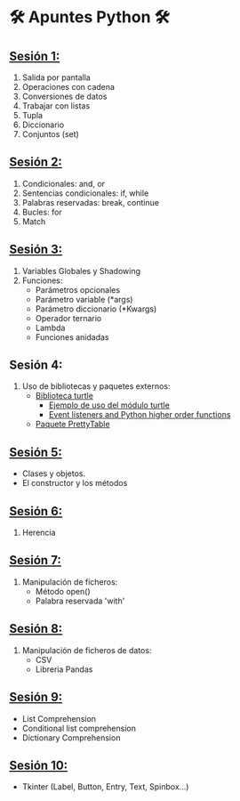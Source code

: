 # 🛠️ Apuntes Python 🛠️
## [Sesión 1:](./Apuntes/Sesion1.py)
1. Salida por pantalla
2. Operaciones con cadena
3. Conversiones de datos
4. Trabajar con listas
5. Tupla
6. Diccionario
7. Conjuntos (set)
## [Sesión 2:](./Apuntes/Sesion2.py)
1. Condicionales: and, or
2. Sentencias condicionales: if, while
3. Palabras reservadas: break, continue
4. Bucles: for
5. Match
## [Sesión 3:](./Apuntes/Sesion3.py)
1. Variables Globales y Shadowing
2. Funciones:
    * Parámetros opcionales
    * Parámetro variable (*args)
    * Parámetro diccionario (*Kwargs)
    * Operador ternario
    * Lambda
    * Funciones anidadas
## Sesión 4:
1. Uso de bibliotecas y paquetes externos:
   * [Biblioteca turtle](./Apuntes/Sesion4/biblio_turtle.py)
      * [Ejemplo de uso del módulo turtle](./Apuntes/Sesion4/turtle_proyecto.py)
      * [Event listeners and Python higher order functions](./Apuntes/Sesion4/turtle_event.py)
   * [Paquete PrettyTable](./Apuntes/Sesion4/pretty_table.py)
## [Sesión 5:](./Apuntes/Sesion5/main.py)
   * Clases y objetos.
   * El constructor y los métodos
## [Sesión 6:](./Apuntes/Sesion6.py)
1. Herencia
## [Sesión 7:](./Apuntes/Sesion7/main.py)
1. Manipulación de ficheros:
    * Método open()
    * Palabra reservada 'with'
## [Sesión 8:](./Apuntes/Session8/main.py)
1. Manipulación de ficheros de datos:
   * CSV
   * Libreria Pandas
## [Sesión 9:](./Apuntes/Sesion9.py)
   * List Comprehension
   * Conditional list comprehension
   * Dictionary Comprehension
## [Sesión 10:](Apuntes/Sesion10/Sesion10/Sesion10.py)
   * Tkinter (Label, Button, Entry, Text, Spinbox...)

